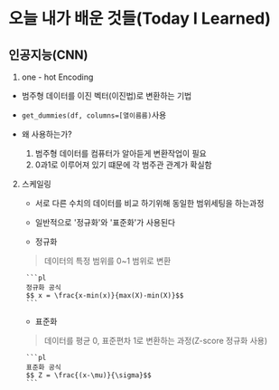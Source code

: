 # 오늘 내가 배운 것들(Today I Learned)

## 인공지능(CNN)

1. one - hot Encoding

- 범주형 데이터를 이진 벡터(이진법)로 변환하는 기법
- `get_dummies(df, columns=[열이름름)`사용

- 왜 사용하는가?

    1. 범주형 데이터를 컴퓨터가 알아듣게 변환작업이 필요
    2. 0과1로 이루어져 있기 떄문에 각 범주관 관계가 확실함

2. 스케일링

    - 서로 다른 수치의 데이터를 비교 하기위해 동일한 범위세팅을 하는과정
    - 일반적으로 '정규화'와 '표준화'가 사용된다

    - 정규화
    > 데이터의 특정 범위를 0~1 범위로 변환

        ```pl
        정규화 공식
        $$ x = \frac{x-min(x)}{max(X)-min(X)}$$
        ```

    - 표준화
    > 데이터를 평균 0, 표준편차 1로 변환하는 과정(Z-score 정규화 사용)

        ```pl
        표준화 공식
        $$ Z = \frac{(x-\mu)}{\sigma}$$
        ```    

